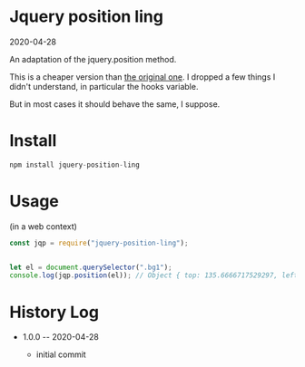 Jquery position ling
===========
2020-04-28

An adaptation of the jquery.position method.


This is a cheaper version than [the original one](https://github.com/jquery/jquery/blob/master/src/offset.js#L102).
I dropped a few things I didn't understand, in particular the hooks variable.

But in most cases it should behave the same, I suppose.




Install
=======

```js
npm install jquery-position-ling
```


Usage
========

(in a web context)

```js
const jqp = require("jquery-position-ling");


let el = document.querySelector(".bg1");
console.log(jqp.position(el)); // Object { top: 135.6666717529297, left: 8 }
```




History Log
=============

- 1.0.0 -- 2020-04-28

    - initial commit

